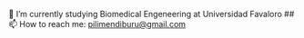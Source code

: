 🌱 I’m currently studying Biomedical Engeneering at Universidad Favaloro
##📫 How to reach me: pilimendiburu@gmail.com
